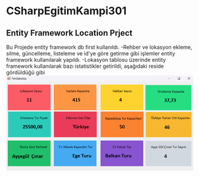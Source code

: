 # CSharpEgitimKampi301

## Entity Framework Location Prject

Bu Projede entity framework db first kullanıldı.
-Rehber ve lokasyon ekleme, silme, güncelleme, listeleme ve id'ye göre getirme gibi işlemler entity framework kullanılarak yapıldı.
-Lokasyon tablosu üzerinde entity framework kullanılarak bazı istatistikler getirildi, aşağıdaki reside gördüldüğü gibi
![image alt](https://github.com/oktayvsr1/CSharpEgitimKampi301/blob/2e5ea2df188807a1d56445d9e280c24b8ea4a6bd/Ekran%20g%C3%B6r%C3%BCnt%C3%BCs%C3%BC%202024-11-25%20145004.png)

